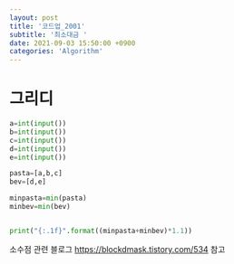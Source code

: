 ```yaml
---
layout: post
title: '코드업_2001'
subtitle: '최소대금 '
date: 2021-09-03 15:50:00 +0900
categories: 'Algorithm'
---
```

# 그리디

```python
a=int(input())
b=int(input())
c=int(input())
d=int(input())
e=int(input())

pasta=[a,b,c]
bev=[d,e]

minpasta=min(pasta)
minbev=min(bev)


print("{:.1f}".format((minpasta+minbev)*1.1))

```

소수점 관련 블로그 https://blockdmask.tistory.com/534 참고